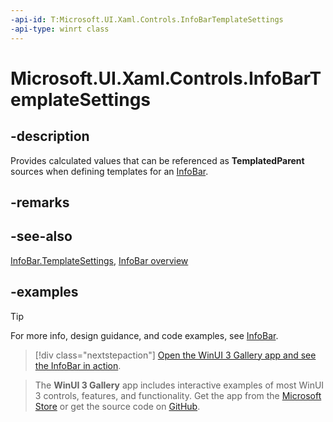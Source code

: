 ```yaml
---
-api-id: T:Microsoft.UI.Xaml.Controls.InfoBarTemplateSettings
-api-type: winrt class
---
```


# Microsoft.UI.Xaml.Controls.InfoBarTemplateSettings

<!--
public class InfoBarTemplateSettings : Windows.UI.Xaml.DependencyObject
-->


## -description

Provides calculated values that can be referenced as **TemplatedParent** sources when defining templates for an [InfoBar](infobar.md).

## -remarks

## -see-also

[InfoBar.TemplateSettings](infobar_templatesettings.md), [InfoBar overview](/windows/apps/design/controls/infobar)

## -examples

> [!TIP]
> For more info, design guidance, and code examples, see [InfoBar](/windows/apps/design/controls/infobar).

> [!div class="nextstepaction"]
> [Open the WinUI 3 Gallery app and see the InfoBar in action](winui3gallery:/item/InfoBar).

> The **WinUI 3 Gallery** app includes interactive examples of most WinUI 3 controls, features, and functionality. Get the app from the [Microsoft Store](https://www.microsoft.com/store/productId/9P3JFPWWDZRC) or get the source code on [GitHub](https://github.com/microsoft/WinUI-Gallery).
